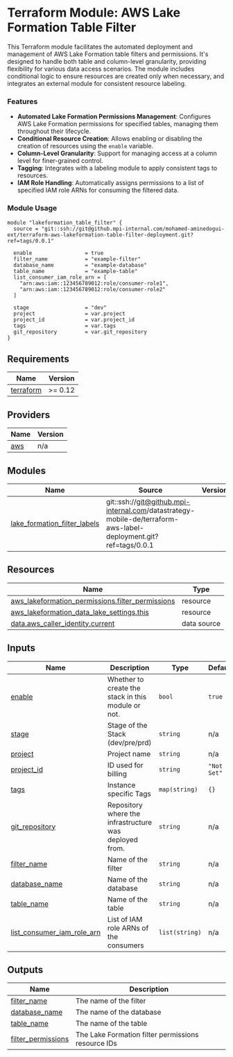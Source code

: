 # Terraform Module: AWS Lake Formation Table Filter

This Terraform module facilitates the automated deployment and management of AWS Lake Formation table filters and permissions. It's designed to handle both table and column-level granularity, providing flexibility for various data access scenarios. The module includes conditional logic to ensure resources are created only when necessary, and integrates an external module for consistent resource labeling.

### Features
- **Automated Lake Formation Permissions Management**: Configures AWS Lake Formation permissions for specified tables, managing them throughout their lifecycle.
- **Conditional Resource Creation**: Allows enabling or disabling the creation of resources using the `enable` variable.
- **Column-Level Granularity**: Support for managing access at a column level for finer-grained control.
- **Tagging**: Integrates with a labeling module to apply consistent tags to resources.
- **IAM Role Handling**: Automatically assigns permissions to a list of specified IAM role ARNs for consuming the filtered data.

### Module Usage

```hcl
module "lakeformation_table_filter" {
  source = "git::ssh://git@github.mpi-internal.com/mohamed-aminedogui-ext/terraform-aws-lakeformation-table-filter-deployment.git?ref=tags/0.0.1"

  enable                 = true
  filter_name            = "example-filter"
  database_name          = "example-database"
  table_name             = "example-table"
  list_consumer_iam_role_arn = [
    "arn:aws:iam::123456789012:role/consumer-role1",
    "arn:aws:iam::123456789012:role/consumer-role2"
  ]

  stage                  = "dev"
  project                = var.project
  project_id             = var.project_id
  tags                   = var.tags
  git_repository         = var.git_repository
}
```

<!-- BEGIN_TF_DOCS -->
## Requirements

| Name | Version |
|------|---------|
| <a name="requirement_terraform"></a> [terraform](#requirement\_terraform) | >= 0.12 |

## Providers

| Name | Version |
|------|---------|
| <a name="provider_aws"></a> [aws](#provider\_aws) | n/a |

## Modules

| Name | Source | Version |
|------|--------|---------|
| <a name="module_lake_formation_filter_labels"></a> [lake\_formation\_filter\_labels](#module\_lake\_formation\_filter\_labels) | git::ssh://git@github.mpi-internal.com/datastrategy-mobile-de/terraform-aws-label-deployment.git?ref=tags/0.0.1 |  |

## Resources

| Name | Type |
|------|------|
| [aws_lakeformation_permissions.filter_permissions](https://registry.terraform.io/providers/hashicorp/aws/latest/docs/resources/lakeformation_permissions) | resource |
| [aws_lakeformation_data_lake_settings.this](https://registry.terraform.io/providers/hashicorp/aws/latest/docs/resources/lakeformation_data_lake_settings) | resource |
| [data.aws_caller_identity.current](https://registry.terraform.io/providers/hashicorp/aws/latest/docs/data-sources/caller_identity) | data source |

## Inputs

| Name | Description | Type | Default | Required |
|------|-------------|------|---------|:--------:|
| <a name="input_enable"></a> [enable](#input\_enable) | Whether to create the stack in this module or not. | `bool` | `true` | no |
| <a name="input_stage"></a> [stage](#input\_stage) | Stage of the Stack (dev/pre/prd) | `string` | n/a | yes |
| <a name="input_project"></a> [project](#input\_project) | Project name | `string` | n/a | yes |
| <a name="input_project_id"></a> [project\_id](#input\_project\_id) | ID used for billing | `string` | `"Not Set"` | no |
| <a name="input_tags"></a> [tags](#input\_tags) | Instance specific Tags | `map(string)` | `{}` | no |
| <a name="input_git_repository"></a> [git\_repository](#input\_git\_repository) | Repository where the infrastructure was deployed from. | `string` | n/a | yes |
| <a name="input_filter_name"></a> [filter\_name](#input\_filter\_name) | Name of the filter | `string` | n/a | yes |
| <a name="input_database_name"></a> [database\_name](#input\_database\_name) | Name of the database | `string` | n/a | yes |
| <a name="input_table_name"></a> [table\_name](#input\_table\_name) | Name of the table | `string` | n/a | yes |
| <a name="input_list_consumer_iam_role_arn"></a> [list\_consumer\_iam\_role\_arn](#input\_list\_consumer\_iam\_role\_arn) | List of IAM role ARNs of the consumers | `list(string)` | n/a | yes |

## Outputs

| Name | Description |
|------|-------------|
| <a name="output_filter_name"></a> [filter\_name](#output\_filter\_name) | The name of the filter |
| <a name="output_database_name"></a> [database\_name](#output\_database\_name) | The name of the database |
| <a name="output_table_name"></a> [table\_name](#output\_table\_name) | The name of the table |
| <a name="output_filter_permissions"></a> [filter\_permissions](#output\_filter\_permissions) | The Lake Formation filter permissions resource IDs |

<!-- END_TF_DOCS -->
